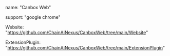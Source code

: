 name: "Canbox Web"

support: "google chrome"

Website: "https://github.com/ChainAiNexus/CanboxWeb/tree/main/Website" 

ExtensionPlugin: "https://github.com/ChainAiNexus/CanboxWeb/tree/main/ExtensionPlugin"

